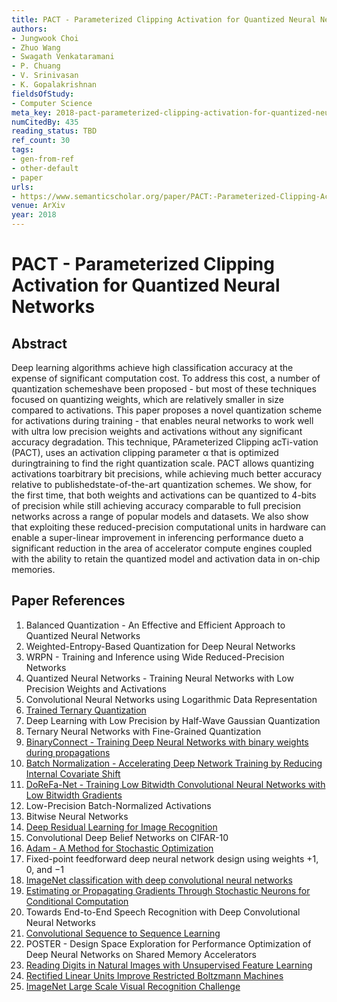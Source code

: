 ```yaml
---
title: PACT - Parameterized Clipping Activation for Quantized Neural Networks
authors:
- Jungwook Choi
- Zhuo Wang
- Swagath Venkataramani
- P. Chuang
- V. Srinivasan
- K. Gopalakrishnan
fieldsOfStudy:
- Computer Science
meta_key: 2018-pact-parameterized-clipping-activation-for-quantized-neural-networks
numCitedBy: 435
reading_status: TBD
ref_count: 30
tags:
- gen-from-ref
- other-default
- paper
urls:
- https://www.semanticscholar.org/paper/PACT:-Parameterized-Clipping-Activation-for-Neural-Choi-Wang/49e60f82d6ae835c56473464f67ca5c11d3e95ec?sort=total-citations
venue: ArXiv
year: 2018
---
```


# PACT - Parameterized Clipping Activation for Quantized Neural Networks

## Abstract

Deep learning algorithms achieve high classification accuracy at the expense of significant computation cost. To address this cost, a number of quantization schemeshave been proposed - but most of these techniques focused on quantizing weights, which are relatively smaller in size compared to activations. This paper proposes a novel quantization scheme for activations during training - that enables neural networks to work well with ultra low precision weights and activations without any significant accuracy degradation. This technique, PArameterized Clipping acTi-vation (PACT), uses an activation clipping parameter α that is optimized duringtraining to find the right quantization scale. PACT allows quantizing activations toarbitrary bit precisions, while achieving much better accuracy relative to publishedstate-of-the-art quantization schemes. We show, for the first time, that both weights and activations can be quantized to 4-bits of precision while still achieving accuracy comparable to full precision networks across a range of popular models and datasets. We also show that exploiting these reduced-precision computational units in hardware can enable a super-linear improvement in inferencing performance dueto a significant reduction in the area of accelerator compute engines coupled with the ability to retain the quantized model and activation data in on-chip memories.

## Paper References

1. Balanced Quantization - An Effective and Efficient Approach to Quantized Neural Networks
2. Weighted-Entropy-Based Quantization for Deep Neural Networks
3. WRPN - Training and Inference using Wide Reduced-Precision Networks
4. Quantized Neural Networks - Training Neural Networks with Low Precision Weights and Activations
5. Convolutional Neural Networks using Logarithmic Data Representation
6. [Trained Ternary Quantization](2017-trained-ternary-quantization.md)
7. Deep Learning with Low Precision by Half-Wave Gaussian Quantization
8. Ternary Neural Networks with Fine-Grained Quantization
9. [BinaryConnect - Training Deep Neural Networks with binary weights during propagations](2015-binaryconnect-training-deep-neural-networks-with-binary-weights-during-propagations.md)
10. [Batch Normalization - Accelerating Deep Network Training by Reducing Internal Covariate Shift](2015-batch-normalization-accelerating-deep-network-training-by-reducing-internal-covariate-shift.md)
11. [DoReFa-Net - Training Low Bitwidth Convolutional Neural Networks with Low Bitwidth Gradients](2016-dorefa-net-training-low-bitwidth-convolutional-neural-networks-with-low-bitwidth-gradients.md)
12. Low-Precision Batch-Normalized Activations
13. Bitwise Neural Networks
14. [Deep Residual Learning for Image Recognition](2016-deep-residual-learning-for-image-recognition.md)
15. Convolutional Deep Belief Networks on CIFAR-10
16. [Adam - A Method for Stochastic Optimization](2015-adam-a-method-for-stochastic-optimization.md)
17. Fixed-point feedforward deep neural network design using weights +1, 0, and −1
18. [ImageNet classification with deep convolutional neural networks](2012-imagenet-classification-with-deep-convolutional-neural-networks.md)
19. [Estimating or Propagating Gradients Through Stochastic Neurons for Conditional Computation](2013-estimating-or-propagating-gradients-through-stochastic-neurons-for-conditional-computation.md)
20. Towards End-to-End Speech Recognition with Deep Convolutional Neural Networks
21. [Convolutional Sequence to Sequence Learning](2017-convolutional-sequence-to-sequence-learning.md)
22. POSTER - Design Space Exploration for Performance Optimization of Deep Neural Networks on Shared Memory Accelerators
23. [Reading Digits in Natural Images with Unsupervised Feature Learning](2011-reading-digits-in-natural-images-with-unsupervised-feature-learning.md)
24. [Rectified Linear Units Improve Restricted Boltzmann Machines](2010-rectified-linear-units-improve-restricted-boltzmann-machines.md)
25. [ImageNet Large Scale Visual Recognition Challenge](2015-imagenet-large-scale-visual-recognition-challenge.md)
